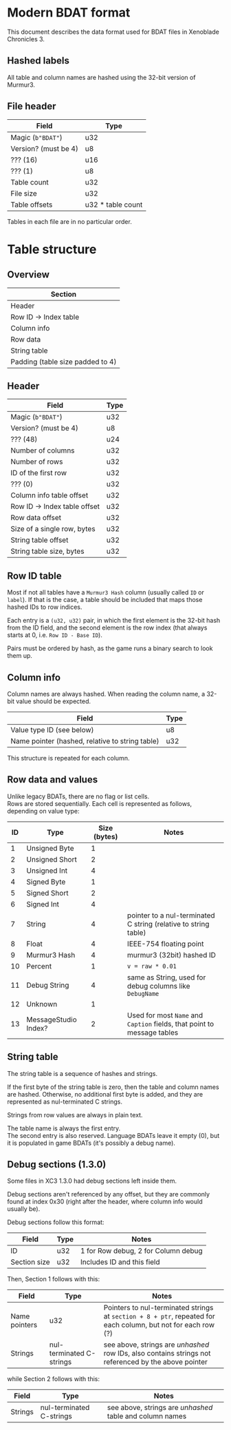 # Modern BDAT format

This document describes the data format used for BDAT files in Xenoblade Chronicles 3.

## Hashed labels

All table and column names are hashed using the 32-bit version of Murmur3.

## File header

| Field                | Type              |
|----------------------|-------------------|
| Magic (`b"BDAT"`)    | u32               |
| Version? (must be 4) | u8                |
| ??? (16)             | u16               |
| ??? (1)              | u8                |
| Table count          | u32               |
| File size            | u32               |
| Table offsets        | u32 * table count |

Tables in each file are in no particular order.

# Table structure

## Overview

| Section              |
|----------------------|
| Header               |
| Row ID -> Index table |
| Column info          |
| Row data |
| String table |
| Padding (table size padded to 4) |

## Header

| Field                                          | Type |
|------------------------------------------------|------|
| Magic (`b"BDAT"`)                              | u32  |
| Version? (must be 4)                           | u8   |
| ??? (48)                                       | u24  |
| Number of columns                              | u32  |
| Number of rows                                 | u32  |
| ID of the first row                            | u32  |
| ??? (0)                                        | u32  |
| Column info table offset                       | u32  |
| Row ID -> Index table offset                   | u32  |
| Row data offset                                | u32  |
| Size of a single row, bytes                    | u32  |
| String table offset                            | u32  |
| String table size, bytes | u32  |

## Row ID table

Most if not all tables have a `Murmur3 Hash` column (usually called `ID` or `label`). If that is the case,
a table should be included that maps those hashed IDs to row indices.

Each entry is a `(u32, u32)` pair, in which the first element is the 32-bit hash from the ID field,
and the second element is the row index (that always starts at 0, i.e. `Row ID - Base ID`).

Pairs must be ordered by hash, as the game runs a binary search to look them up.

## Column info

Column names are always hashed. When reading the column name, a 32-bit value should be expected.

| Field                                           | Type |
|-------------------------------------------------| ----- |
| Value type ID (see below)                       | u8 |
| Name pointer (hashed, relative to string table) | u32 |

This structure is repeated for each column.

## Row data and values

Unlike legacy BDATs, there are no flag or list cells.  
Rows are stored sequentially. Each cell is represented as follows, depending on value type:

| ID | Type | Size (bytes) | Notes |
| -- | ---- | ------------ | ----- |
| 1 | Unsigned Byte | 1 | |
| 2 | Unsigned Short | 2 | |
| 3 | Unsigned Int | 4 | |
| 4 | Signed Byte | 1 | |
| 5 | Signed Short | 2 | |
| 6 | Signed Int | 4 | |
| 7 | String | 4 | pointer to a nul-terminated C string (relative to string table) |
| 8 | Float | 4 | IEEE-754 floating point |
| 9 | Murmur3 Hash | 4 | murmur3 (32bit) hashed ID |
| 10 | Percent | 1 | `v = raw * 0.01` |
| 11 | Debug String | 4 | same as String, used for debug columns like `DebugName` |
| 12 | Unknown | 1 | |
| 13 | MessageStudio Index? | 2 | Used for most `Name` and `Caption` fields, that point to message tables |

## String table

The string table is a sequence of hashes and strings.

If the first byte of the string table is zero, then the table and column names are hashed. Otherwise,
no additional first byte is added, and they are represented as nul-terminated C strings.

Strings from row values are always in plain text.

The table name is always the first entry.  
The second entry is also reserved. Language BDATs leave it empty (0), but it is populated in game BDATs (it's possibly a debug name).

## Debug sections (1.3.0)

Some files in XC3 1.3.0 had debug sections left inside them.

Debug sections aren't referenced by any offset, but they are commonly found at index 0x30 (right after the header, where
column info would usually be).

Debug sections follow this format:

| Field | Type | Notes                               |
| ----- |------|-------------------------------------|
| ID | u32  | 1 for Row debug, 2 for Column debug |
| Section size | u32 | Includes ID and this field          |

Then, Section 1 follows with this:

| Field         | Type                     | Notes                                                                                                         |
|---------------|--------------------------|---------------------------------------------------------------------------------------------------------------|
| Name pointers | u32                      | Pointers to nul-terminated strings at `section + 8 + ptr`, repeated for each column, but not for each row (?) |
| Strings       | nul-terminated C-strings | see above, strings are *unhashed* row IDs, also contains strings not referenced by the above pointer          |

while Section 2 follows with this:

| Field        | Type                     | Notes                                                    |
|--------------|--------------------------|----------------------------------------------------------|
| Strings | nul-terminated C-strings | see above, strings are *unhashed* table and column names |